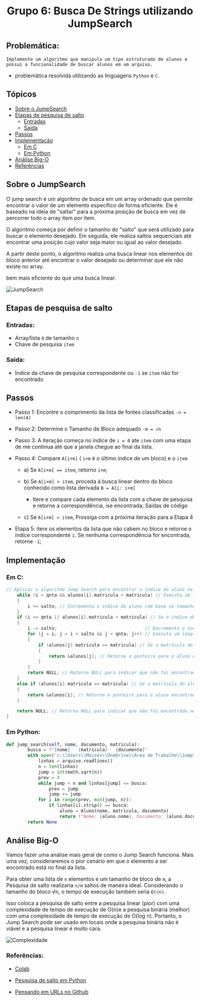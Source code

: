 <h1 align="center"> Grupo 6: Busca De Strings utilizando JumpSearch 
</h1>

## Problemática:

    Implemente um algoritmo que manipula um tipo estruturado de alunos e possui a funcionalidade de buscar alunos em um arquivo.

- problemática resolvida utilizando as linguagens `Python` e `C`.

## Tópicos

- [Sobre o JumpSearch](#Sobre-o-JumpSearch)
- [Etapas de pesquisa de salto](#etapas-de-pesquisa-de-salto)
    - [Entradas](#entradas)
    - [Saída](#saída)
- [Passos](#passos)
- [Implementação](#implementação)
    - [Em C](#em-c)
    - [Em Python](#em-python)
- [Análise Big-O](#análise-big-o)
- [Referências](#referências)

## Sobre o JumpSearch

O jump search é um algoritmo de busca em um array ordenado que permite encontrar o valor de um elemento específico de forma eficiente. Ele é baseado na ideia de "saltar" para a próxima posição de busca em vez de percorrer todo o array item por item.

O algoritmo começa por definir o tamanho do "salto" que será utilizado para buscar o elemento desejado. Em seguida, ele realiza saltos sequenciais até encontrar uma posição cujo valor seja maior ou igual ao valor desejado.

A partir deste ponto, o algoritmo realiza uma busca linear nos elementos do bloco anterior até encontrar o valor desejado ou determinar que ele não existe no array.

bem mais eficiente do que uma busca linear.

![JumpSearch](https://github.com/classroom-ufersa/JumpSearch/blob/main/explica%20jump.png)

## Etapas de pesquisa de salto

### Entradas:

- Array/lista `A` de tamanho `n`
- Chave de pesquisa `item`

### Saída:

- Índice da chave de pesquisa correspondente ou `-1` se `item` não for encontrado

## Passos

- Passo 1: Encontre o comprimento da lista de fontes classificadas `-n = len(A)`
- Passo 2: Determine o Tamanho de Bloco adequado `-m = √n`
- Passo 3: A iteração começa no índice de `i = 0` ate `item` com uma etapa de me continua até que a janela chegue ao final da lista.
- Passo 4: Compare `A[i+m]` ( `i+m` é o último índice de um bloco) e o `item`

    - a) Se `A[i+m] == item`, retorno `i+m`;

    - b) Se `A[i+m] > item`, proceda à busca linear dentro do bloco conhecido como lista derivada `B = A[i: i+m]`
        - Itere e compare cada elemento da lista com a chave de pesquisa e retorne a correspondência, ise encontrada; Saídas de código

    - c) Se `A[i+m] < item`, Prossiga com a próxima iteração para a Etapa 4

- Etapa 5: itere os elementos da lista que não cabem no bloco e retorne o índice correspondente `i`. Se nenhuma correspondência for encontrada, retorne `-1`;

## Implementação

### Em C: 

```c
// Aplicar o algoritmo Jump Search para encontrar o índice do aluno no array
    while (i < qnta && alunos[i].matricula < matricula) // Executa um loop enquanto a matrícula do aluno atual for menor do que a matrícula procurada
    {
        i += salto; // Incrementa o índice do aluno com base no tamanho do salto
    }
    if (i >= qnta || alunos[i].matricula > matricula) // Se o índice do aluno atual for maior ou igual ao tamanho do array de alunos ou a matrícula do aluno atual for maior do que a matrícula procurada
    {
        i -= salto;                                 // Decrementa o índice do aluno com base no tamanho do salto
        for (j = i; j < i + salto && j < qnta; j++) // Executa um loop para percorrer os alunos próximos ao índice do aluno atual, no intervalo [i, i+salto)
        {
            if (alunos[j].matricula == matricula) // Se a matrícula do aluno atual for igual à matrícula procurada
            {
                return &alunos[j]; // Retorna o ponteiro para o aluno encontrado
            }
        }
        return NULL; // Retorna NULL para indicar que não foi encontrado nenhum aluno
    }
    else if (alunos[i].matricula == matricula) // Se a matrícula do aluno atual for igual à matrícula procurada
    {
        return &alunos[i]; // Retorna o ponteiro para o aluno encontrado
    }

    return NULL; // Retorna NULL para indicar que não foi encontrado nenhum aluno
}
```
### Em Python:

```py
def jump_search(self, nome, documento, matricula):
        busca = f"{nome}   {matricula}   {documento}"
        with open('c:\\Users\\Moises\\OneDrive\\Área de Trabalho\\Jump\\JumpSearch\\Jumpsearch.py\\src\\alunos.txt', 'r') as arquivo:
            linhas = arquivo.readlines()
            n = len(linhas)
            jump = int(math.sqrt(n))
            prev = 0
            while jump < n and linhas[jump] <= busca:
                prev = jump
                jump += jump
            for i in range(prev, min(jump, n)):
                if linhas[i].strip() == busca:
                    aluno = Aluno(nome, matricula, documento)
                    return f"Nome: {aluno.nome}, Documento: {aluno.documento}, Matrícula: {aluno.matricula}"
        return None
```


## Análise Big-O

Vamos fazer uma análise mais geral de como o Jump Search funciona. Mais uma vez, consideraremos o pior cenário em que o elemento a ser encontrado está no final da lista.

Para obter uma lista de `n` elementos e um tamanho de bloco de `m`, a Pesquisa de salto realizaria `n/m` saltos de maneira ideal. Considerando o tamanho do bloco √n, o tempo de execução também seria `O(√n)`.

Isso coloca a pesquisa de salto entre a pesquisa linear (pior) com uma complexidade de tempo de execução de O(n)e a pesquisa binária (melhor) com uma complexidade de tempo de execução de O(log n). Portanto, o Jump Search pode ser usado em locais onde a pesquisa binária não é viável e a pesquisa linear é muito cara. 

![Complexidade](https://github.com/classroom-ufersa/JumpSearch/blob/develop/Figura.png)

### Referências:

- [Colab](https://colab.research.google.com/)

- [Pesquisa de salto em Python](https://stackabuse.com/jump-search-in-python/)

- [Pensando em URLs no Github](https://medium.com/@afonsopacifer/pensando-em-urls-no-github-3517d97249d0)
